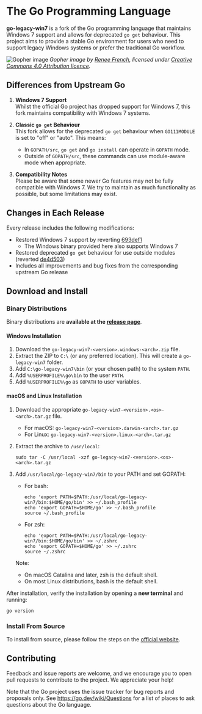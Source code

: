 # The Go Programming Language

**go-legacy-win7** is a fork of the Go programming language that maintains Windows 7 support and allows for deprecated `go get` behaviour. This project aims to provide a stable Go environment for users who need to support legacy Windows systems or prefer the traditional Go workflow.

![Gopher image](https://golang.org/doc/gopher/fiveyears.jpg)
_Gopher image by [Renee French][rf], licensed under [Creative Commons 4.0 Attribution licence][cc4-by]._

## Differences from Upstream Go

1. **Windows 7 Support**  
   Whilst the official Go project has dropped support for Windows 7, this fork maintains compatibility with Windows 7 systems.

2. **Classic `go get` Behaviour**  
   This fork allows for the deprecated `go get` behaviour when `GO111MODULE` is set to "off" or "auto". This means:

   - In `GOPATH/src`, `go get` and `go install` can operate in `GOPATH` mode.
   - Outside of `GOPATH/src`, these commands can use module-aware mode when appropriate.

3. **Compatibility Notes**  
   Please be aware that some newer Go features may not be fully compatible with Windows 7. We try to maintain as much functionality as possible, but some limitations may exist.

## Changes in Each Release

Every release includes the following modifications:

- Restored Windows 7 support by reverting [693def1](https://github.com/golang/go/commit/693def151adff1af707d82d28f55dba81ceb08e1)
  - The Windows binary provided here also supports Windows 7
- Restored deprecated `go get` behaviour for use outside modules (reverted [de4d503](https://github.com/golang/go/commit/de4d50316fb5c6d1529aa5377dc93b26021ee843))
- Includes all improvements and bug fixes from the corresponding upstream Go release

## Download and Install

### Binary Distributions

Binary distributions are **available at the [release page](https://github.com/thongtech/go-legacy-win7/releases)**.

#### Windows Installation

1. Download the `go-legacy-win7-<version>.windows-<arch>.zip` file.
2. Extract the ZIP to `C:\` (or any preferred location). This will create a `go-legacy-win7` folder.
3. Add `C:\go-legacy-win7\bin` (or your chosen path) to the system `PATH`.
4. Add `%USERPROFILE%\go\bin` to the user `PATH`.
5. Add `%USERPROFILE%\go` as `GOPATH` to user variables.

#### macOS and Linux Installation

1. Download the appropriate `go-legacy-win7-<version>.<os>-<arch>.tar.gz` file.

   - For macOS: `go-legacy-win7-<version>.darwin-<arch>.tar.gz`
   - For Linux: `go-legacy-win7-<version>.linux-<arch>.tar.gz`

2. Extract the archive to `/usr/local`:

   ```
   sudo tar -C /usr/local -xzf go-legacy-win7-<version>.<os>-<arch>.tar.gz
   ```

3. Add `/usr/local/go-legacy-win7/bin` to your PATH and set GOPATH:

   - For bash:
     ```
     echo 'export PATH=$PATH:/usr/local/go-legacy-win7/bin:$HOME/go/bin' >> ~/.bash_profile
     echo 'export GOPATH=$HOME/go' >> ~/.bash_profile
     source ~/.bash_profile
     ```
   - For zsh:
     ```
     echo 'export PATH=$PATH:/usr/local/go-legacy-win7/bin:$HOME/go/bin' >> ~/.zshrc
     echo 'export GOPATH=$HOME/go' >> ~/.zshrc
     source ~/.zshrc
     ```

   Note:

   - On macOS Catalina and later, zsh is the default shell.
   - On most Linux distributions, bash is the default shell.

After installation, verify the installation by opening a **new terminal** and running:

```
go version
```

### Install From Source

To install from source, please follow the steps on the [official website](https://go.dev/doc/install/source).

## Contributing

Feedback and issue reports are welcome, and we encourage you to open pull requests to contribute to the project. We appreciate your help!

Note that the Go project uses the issue tracker for bug reports and
proposals only. See https://go.dev/wiki/Questions for a list of
places to ask questions about the Go language.

[rf]: https://reneefrench.blogspot.com/
[cc4-by]: https://creativecommons.org/licenses/by/4.0/
